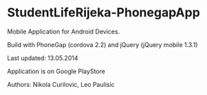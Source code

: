 StudentLifeRijeka-PhonegapApp
=============================

Mobile Application for Android Devices.

Build with PhoneGap (cordova 2.2) and jQuery (jQuery mobile 1.3.1)

Last updated: 13.05.2014

Application is on Google PlayStore 

Authors: Nikola Curilovic, Leo Paulisic
